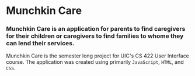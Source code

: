 # Munchkin Care

### Munchkin Care is an application for parents to find caregivers for their children or caregivers to find families to whome they can lend their services.
Munchkin Care is the semester long project for UIC's CS 422 User Interface course.  The application was created using primarily `JavaScript`, `HTML`, and `CSS`.
